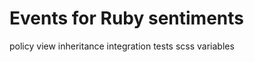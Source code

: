 Events for Ruby sentiments
==========================

policy
view inheritance
integration tests
scss variables
